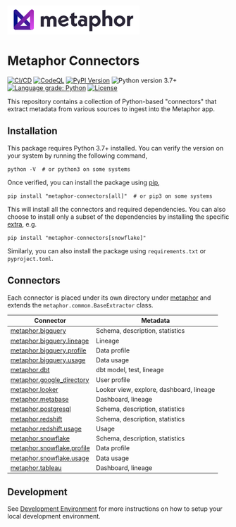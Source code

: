 <img src="./logo.png" width="300" />

# Metaphor Connectors

[![CI/CD](https://github.com/MetaphorData/connectors/actions/workflows/cicd.yml/badge.svg)](https://github.com/MetaphorData/connectors/actions/workflows/cicd.yml)
[![CodeQL](https://github.com/MetaphorData/connectors/workflows/CodeQL/badge.svg)](https://github.com/MetaphorData/connectors/actions/workflows/codeql-analysis.yml)
[![PyPI Version](https://img.shields.io/pypi/v/metaphor-connectors)](https://pypi.org/project/metaphor-connectors/)
![Python version 3.7+](https://img.shields.io/badge/python-3.7%2B-blue)
[![Language grade: Python](https://img.shields.io/lgtm/grade/python/g/MetaphorData/connectors.svg?logo=lgtm&logoWidth=18)](https://lgtm.com/projects/g/MetaphorData/connectors/context:python)
[![License](https://img.shields.io/github/license/MetaphorData/connectors)](https://github.com/MetaphorData/connectors/blob/master/LICENSE)

This repository contains a collection of Python-based "connectors" that extract metadata from various sources to ingest into the Metaphor app.

## Installation

This package requires Python 3.7+ installed. You can verify the version on your system by running the following command,

```shell
python -V  # or python3 on some systems
```

Once verified, you can install the package using [pip](https://docs.python.org/3/installing/index.html),

```shell
pip install "metaphor-connectors[all]"  # or pip3 on some systems
```

This will install all the connectors and required dependencies. You can also choose to install only a subset of the dependencies by installing the specific [extra](https://packaging.python.org/tutorials/installing-packages/#installing-setuptools-extras), e.g.

```shell
pip install "metaphor-connectors[snowflake]"
```

Similarly, you can also install the package using `requirements.txt` or `pyproject.toml`.

## Connectors

Each connector is placed under its own directory under [metaphor](./metaphor) and extends the `metaphor.common.BaseExtractor` class.

| Connector                                                          | Metadata                                 |
|--------------------------------------------------------------------|------------------------------------------|  
| [metaphor.bigquery](metaphor/bigquery/README.md)                   | Schema, description, statistics          |
| [metaphor.bigquery.lineage](metaphor/bigquery/lineage/README.md)   | Lineage                                  |
| [metaphor.bigquery.profile](metaphor/bigquery/profile/README.md)   | Data profile                             |
| [metaphor.bigquery.usage](metaphor/bigquery/usage/README.md)       | Data usage                               |
| [metaphor.dbt](metaphor/dbt/README.md)                             | dbt model, test, lineage                 |
| [metaphor.google_directory](metaphor/google_directory/README.md)   | User profile                             |
| [metaphor.looker](metaphor/looker/README.md)                       | Looker view, explore, dashboard, lineage |
| [metaphor.metabase](metaphor/metabase/README.md)                   | Dashboard, lineage                       |
| [metaphor.postgresql](metaphor/postgresql/README.md)               | Schema, description, statistics          |
| [metaphor.redshift](metaphor/redshift/README.md)                   | Schema, description, statistics          |
| [metaphor.redshift.usage](metaphor/redshift/usage/README.md)       | Usage                                    |
| [metaphor.snowflake](metaphor/snowflake/README.md)                 | Schema, description, statistics          |
| [metaphor.snowflake.profile](metaphor/snowflake/profile/README.md) | Data profile                             |
| [metaphor.snowflake.usage](metaphor/snowflake/usage/README.md)     | Data usage                               |
| [metaphor.tableau](metaphor/tableau/README.md)                     | Dashboard, lineage                       |

## Development

See [Development Environment](docs/develop.md) for more instructions on how to setup your local development environment.
